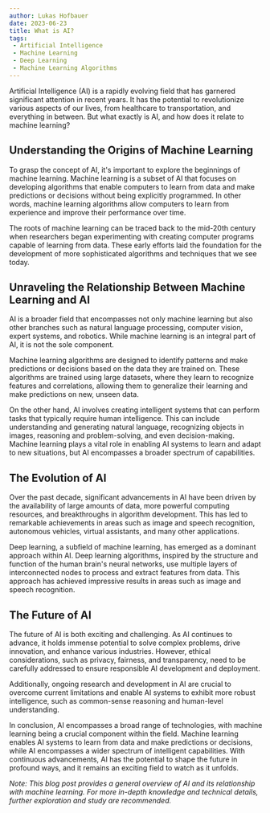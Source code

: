 ```yaml
---
author: Lukas Hofbauer
date: 2023-06-23
title: What is AI?
tags:
 - Artificial Intelligence
 - Machine Learning
 - Deep Learning
 - Machine Learning Algorithms
---
```


Artificial Intelligence (AI) is a rapidly evolving field that has garnered significant attention in recent years. It has the potential to revolutionize various aspects of our lives, from healthcare to transportation, and everything in between. But what exactly is AI, and how does it relate to machine learning?

## Understanding the Origins of Machine Learning

To grasp the concept of AI, it's important to explore the beginnings of machine learning. Machine learning is a subset of AI that focuses on developing algorithms that enable computers to learn from data and make predictions or decisions without being explicitly programmed. In other words, machine learning algorithms allow computers to learn from experience and improve their performance over time.

The roots of machine learning can be traced back to the mid-20th century when researchers began experimenting with creating computer programs capable of learning from data. These early efforts laid the foundation for the development of more sophisticated algorithms and techniques that we see today.

## Unraveling the Relationship Between Machine Learning and AI

AI is a broader field that encompasses not only machine learning but also other branches such as natural language processing, computer vision, expert systems, and robotics. While machine learning is an integral part of AI, it is not the sole component.

Machine learning algorithms are designed to identify patterns and make predictions or decisions based on the data they are trained on. These algorithms are trained using large datasets, where they learn to recognize features and correlations, allowing them to generalize their learning and make predictions on new, unseen data.

On the other hand, AI involves creating intelligent systems that can perform tasks that typically require human intelligence. This can include understanding and generating natural language, recognizing objects in images, reasoning and problem-solving, and even decision-making. Machine learning plays a vital role in enabling AI systems to learn and adapt to new situations, but AI encompasses a broader spectrum of capabilities.

## The Evolution of AI

Over the past decade, significant advancements in AI have been driven by the availability of large amounts of data, more powerful computing resources, and breakthroughs in algorithm development. This has led to remarkable achievements in areas such as image and speech recognition, autonomous vehicles, virtual assistants, and many other applications.

Deep learning, a subfield of machine learning, has emerged as a dominant approach within AI. Deep learning algorithms, inspired by the structure and function of the human brain's neural networks, use multiple layers of interconnected nodes to process and extract features from data. This approach has achieved impressive results in areas such as image and speech recognition.

## The Future of AI

The future of AI is both exciting and challenging. As AI continues to advance, it holds immense potential to solve complex problems, drive innovation, and enhance various industries. However, ethical considerations, such as privacy, fairness, and transparency, need to be carefully addressed to ensure responsible AI development and deployment.

Additionally, ongoing research and development in AI are crucial to overcome current limitations and enable AI systems to exhibit more robust intelligence, such as common-sense reasoning and human-level understanding.

In conclusion, AI encompasses a broad range of technologies, with machine learning being a crucial component within the field. Machine learning enables AI systems to learn from data and make predictions or decisions, while AI encompasses a wider spectrum of intelligent capabilities. With continuous advancements, AI has the potential to shape the future in profound ways, and it remains an exciting field to watch as it unfolds.

*Note: This blog post provides a general overview of AI and its relationship with machine learning. For more in-depth knowledge and technical details, further exploration and study are recommended.*
